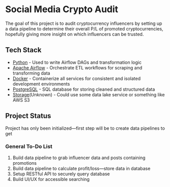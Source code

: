 # Social Media Crypto Audit
The goal of this project is to audit cryptocurrency influencers by setting up a data pipeline to determine their overall P/L of promoted cryptocurrencies, hopefully giving more insight on which influencers can be trusted.

## Tech Stack
- [Python](https://www.python.org/) - Used to write Airflow DAGs and transformation logic
- [Apache Airflow](https://airflow.apache.org/) - Orchestrate ETL workflows for scraping and transforming data
- [Docker](https://www.docker.com/) - Containerize all services for consistent and isolated development environments
- [PostgreSQL](https://www.postgresql.org/) - SQL database for storing cleaned and structured data
- [Storage]()(Unknown) - Could use some data lake service or something like AWS S3

## Project Status
Project has only been initialized—first step will be to create data pipelines to get

### General To-Do List
1. Build data pipeline to grab influencer data and posts containing promotions
2. Build data pipeline to calculate profit/loss—store data in database
3. Setup RESTful API to securely query database
4. Build UI/UX for accessible searching